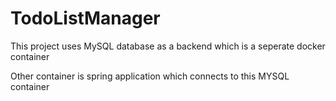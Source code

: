 # TodoListManager

This project uses MySQL database as a backend which is a seperate docker container

Other container is spring application which connects to this MYSQL container
